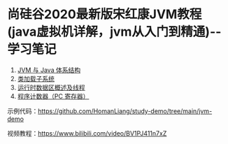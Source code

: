 # 尚硅谷2020最新版宋红康JVM教程(java虚拟机详解，jvm从入门到精通)--学习笔记

1. [JVM 与 Java 体系结构](https://github.com/HomanLiang/study-demo/blob/main/jvm-demo/document/chapter1_1.md)
2. [类加载子系统](https://github.com/HomanLiang/study-demo/blob/main/jvm-demo/document/chapter1_2.md)
3. [运行时数据区概述及线程](https://github.com/HomanLiang/study-demo/blob/main/jvm-demo/document/chapter1_3.md)
4. [程序计数器（PC 寄存器）](https://github.com/HomanLiang/study-demo/blob/main/jvm-demo/document/chapter1_4.md)



示例代码：https://github.com/HomanLiang/study-demo/tree/main/jvm-demo

视频教程：https://www.bilibili.com/video/BV1PJ411n7xZ